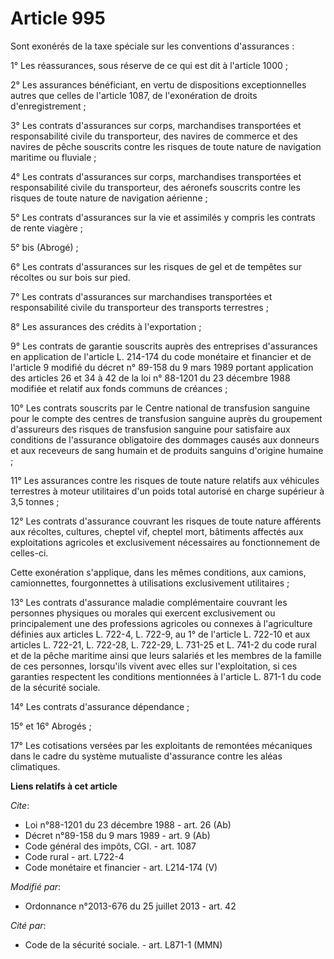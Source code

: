 # Article 995

Sont exonérés de la taxe spéciale sur les conventions d'assurances :

1° Les réassurances, sous réserve de ce qui est dit à l'article 1000 ;

2° Les assurances bénéficiant, en vertu de dispositions exceptionnelles autres que celles de l'article 1087, de l'exonération
de droits d'enregistrement ;

3° Les contrats d'assurances sur corps, marchandises transportées et responsabilité civile du transporteur, des navires de
commerce et des navires de pêche souscrits contre les risques de toute nature de navigation maritime ou fluviale ;

4° Les contrats d'assurances sur corps, marchandises transportées et responsabilité civile du transporteur, des aéronefs
souscrits contre les risques de toute nature de navigation aérienne ;

5° Les contrats d'assurances sur la vie et assimilés y compris les contrats de rente viagère ;

5° bis (Abrogé) ;

6° Les contrats d'assurances sur les risques de gel et de tempêtes sur récoltes ou sur bois sur pied.

7° Les contrats d'assurances sur marchandises transportées et responsabilité civile du transporteur des transports
terrestres ;

8° Les assurances des crédits à l'exportation ;

9° Les contrats de garantie souscrits auprès des entreprises d'assurances en application de l'article L. 214-174 du code
monétaire et financier et de l'article 9 modifié du décret n° 89-158 du 9 mars 1989 portant application des articles 26 et 34
à 42 de la loi n° 88-1201 du 23 décembre 1988 modifiée et relatif aux fonds communs de créances ;

10° Les contrats souscrits par le Centre national de transfusion sanguine pour le compte des centres de transfusion sanguine
auprès du groupement d'assureurs des risques de transfusion sanguine pour satisfaire aux conditions de l'assurance
obligatoire des dommages causés aux donneurs et aux receveurs de sang humain et de produits sanguins d'origine humaine ;

11° Les assurances contre les risques de toute nature relatifs aux véhicules terrestres à moteur utilitaires d'un poids total
autorisé en charge supérieur à 3,5 tonnes ;

12° Les contrats d'assurance couvrant les risques de toute nature afférents aux récoltes, cultures, cheptel vif, cheptel
mort, bâtiments affectés aux exploitations agricoles et exclusivement nécessaires au fonctionnement de celles-ci.

Cette exonération s'applique, dans les mêmes conditions, aux camions, camionnettes, fourgonnettes à utilisations
exclusivement utilitaires ;

13° Les contrats d'assurance maladie complémentaire couvrant les personnes physiques ou morales qui exercent exclusivement ou
principalement une des professions agricoles ou connexes à l'agriculture définies aux articles L. 722-4, L. 722-9, au 1° de
l'article L. 722-10 et aux articles L. 722-21, L. 722-28, L. 722-29, L. 731-25 et L. 741-2 du code rural et de la pêche
maritime ainsi que leurs salariés et les membres de la famille de ces personnes, lorsqu'ils vivent avec elles sur
l'exploitation, si ces garanties respectent les conditions mentionnées à l'article L. 871-1 du code de la sécurité sociale.

14° Les contrats d'assurance dépendance ;

15° et 16° Abrogés ;

17° Les cotisations versées par les exploitants de remontées mécaniques dans le cadre du système mutualiste d'assurance
contre les aléas climatiques.

**Liens relatifs à cet article**

_Cite_:

  - Loi n°88-1201 du 23 décembre 1988 - art. 26 (Ab)
  - Décret n°89-158 du 9 mars 1989 - art. 9 (Ab)
  - Code général des impôts, CGI. - art. 1087
  - Code rural - art. L722-4
  - Code monétaire et financier - art. L214-174 (V)

_Modifié par_:

  - Ordonnance n°2013-676 du 25 juillet 2013 - art. 42

_Cité par_:

  - Code de la sécurité sociale. - art. L871-1 (MMN)
